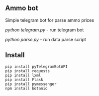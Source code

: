 ## Ammo bot

Simple telegram bot for parse ammo prices

*python telegram.py* - run telegram bot

*python parse.py* - run data parse script


## Install

```
pip install pyTelegramBotAPI
pip install requests
pip install lxml
pip install Flask
pip install pymessenger
npm install botanio
```